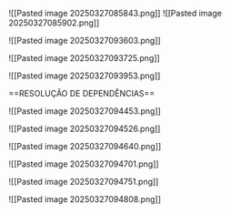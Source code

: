  ![[Pasted image 20250327085843.png]]
 ![[Pasted image 20250327085902.png]]

![[Pasted image 20250327093603.png]]

![[Pasted image 20250327093725.png]]

![[Pasted image 20250327093953.png]]

==RESOLUÇÃO DE DEPENDÊNCIAS==

![[Pasted image 20250327094453.png]]

![[Pasted image 20250327094526.png]]

![[Pasted image 20250327094640.png]]

![[Pasted image 20250327094701.png]]

![[Pasted image 20250327094751.png]]

![[Pasted image 20250327094808.png]]

